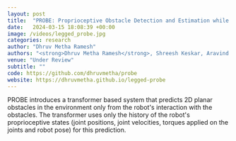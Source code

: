 ```yaml
---
layout: post
title:  "PROBE: Proprioceptive Obstacle Detection and Estimation while Navigating in Clutter"
date:   2024-03-15 18:08:39 +00:00
image: /videos/legged_probe.jpg
categories: research
author: "Dhruv Metha Ramesh"
authors: "<strong>Dhruv Metha Ramesh</strong>, Shreesh Keskar, Aravind Sivaramakrishnan, Kostas E Bekris, Jingjin Yu, Abdeslam Boularias"
venue: "Under Review"
subtitle: ""
code: https://github.com/dhruvmetha/probe
website: https://dhruvmetha.github.io/legged-probe
---
```

PROBE introduces a transformer based system that predicts 2D planar obstacles in the environment only from the robot's interaction with the obstacles. The transformer uses only the history of the robot's proprioceptive states (joint positions, joint velocities, torques applied on the joints and robot pose) for this prediction.